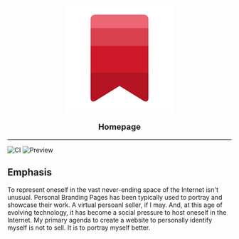 <p align="center">
  <img src="https://github.com/thedhanawada/Homepage/blob/master/bookmark.png?raw=true">
</p>
<p align="center" style="font-size:18px;"><b>Homepage</b></p>

---

![CI](https://github.com/thedhanawada/Homepage/workflows/CI/badge.svg?branch=master) ![Preview](https://github.com/thedhanawada/Homepage/workflows/CI/badge.svg)

## Emphasis
To represent oneself in the vast never-ending space of the Internet isn't unusual. Personal Branding Pages has been typically used to portray and showcase their work. A virtual persoanl seller, if I may. And, at this age of evolving technology, it has become a social pressure to host oneself in the Internet. My primary agenda to create a website to personally identify myself is not to sell. It is to portray myself better.
